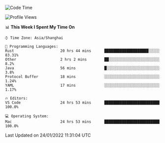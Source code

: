 <!--START_SECTION:waka-->
![Code Time](http://img.shields.io/badge/Code%20Time-948%20hrs%2049%20mins-blue)

![Profile Views](http://img.shields.io/badge/Profile%20Views-3-blue)

📊 **This Week I Spent My Time On** 

```text
⌚︎ Time Zone: Asia/Shanghai

💬 Programming Languages: 
Rust                     20 hrs 44 mins      ████████████████████░░░░░   83.31% 
Other                    2 hrs 2 mins        ██░░░░░░░░░░░░░░░░░░░░░░░   8.2% 
Java                     56 mins             █░░░░░░░░░░░░░░░░░░░░░░░░   3.8% 
Protocol Buffer          18 mins             ░░░░░░░░░░░░░░░░░░░░░░░░░   1.24% 
YAML                     17 mins             ░░░░░░░░░░░░░░░░░░░░░░░░░   1.17%

🔥 Editors: 
VS Code                  24 hrs 53 mins      █████████████████████████   100.0%

💻 Operating System: 
Mac                      24 hrs 53 mins      █████████████████████████   100.0%

```


 Last Updated on 24/01/2022 11:31:04 UTC
<!--END_SECTION:waka-->
